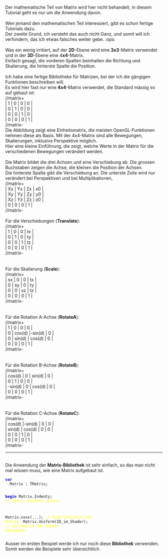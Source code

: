 Der mathematische Teil von Matrix wird hier nicht behandelt, in diesem Tutorial geht es nur um die Anwendung davon.<br>
<br>
Wen jemand den mathematischen Teil interessiert, gibt es schon fertige Tutorials dazu.<br>
Der zweite Grund, ich versteht das auch nicht Ganz, und somit will ich verhindern, das ich etwas falsches weiter gebe. :ops:<br>
<br>
Was ein wenig irritiert, auf der <b>2D</b>-Ebene wird eine <b>3x3</b>-Matrix verwendet und in der <b>3D</b>-Ebene eine 4<b>x4</b>-Matrix.<br>
Einfach gesagt, die vorderen Spalten beinhalten die Richtung und Skalierung, die hinterste Spalte die Position.<br>
<br>
Ich habe eine fertige Bibliotheke für Matrizen, bei der ich die gängigen Funktionen beschreiben will.<br>
Es wird hier fast nur eine <b>4x4</b>-Matrix verwendet, die Standard mässig so auf gebaut ist:<br>
//matrix+<br>
| 1 | 0 | 0 | 0 |<br>
| 0 | 1 | 0 | 0 |<br>
| 0 | 0 | 1 | 0 |<br>
| 0 | 0 | 0 | 1 |<br>
//matrix-<br>
Die Abbildung zeigt eine Einheitsmatrix, die meisten OpenGL-Funktionen nehmen diese als Basis. Mit der 4x4-Matrix sind alle Bewegungen, Skalierungen, inklusive Perspektive möglich.<br>
Hier eine kleine Einführung, die zeigt, welche Werte in der Matrix für die verschiedenen Bewegungen verändert werden.<br>
<br>
Die Matrix bildet die drei Achsen und eine Verschiebung ab. Die grossen Buchstaben zeigen die Achse, die kleinen die Position der Achsen.<br>
Die hinterste Spalte gibt die Verschiebung an. Die unterste Zeile wird nur verändert bei Perspektiven und bei Multiplikationen,<br>
//matrix+<br>
| Xx | Yx | Zx | x0 |<br>
| Xy | Yy | Zy | y0 |<br>
| Xz | Yz | Zz | z0 |<br>
|  0 |  0 |  0 |  1 |<br>
//matrix-<br>
<br>
Für die Verschiebungen (<b>Translate</b>):<br>
//matrix+<br>
|  1 |  0 |  0 | tx |<br>
|  0 |  1 |  0 | ty |<br>
|  0 |  0 |  1 | tz |<br>
|  0 |  0 |  0 |  1 |<br>
//matrix-<br>
<br>
<br>
Für die Skalierung (<b>Scale</b>):<br>
//matrix+<br>
| sx |  0 |  0 | tx |<br>
|  0 | sy |  0 | ty |<br>
|  0 |  0 | sz | tz |<br>
|  0 |  0 |  0 |  1 |<br>
//matrix-<br>
<br>
<br>
Für die Rotation A-Achse (<b>RotateA</b>):<br>
//matrix+<br>
|    1   |    0   |    0   |    0   |<br>
|    0   | cos(d) |-sin(d) |    0   |<br>
|    0   | sin(d) | cos(d) |    0   |<br>
|    0   |    0   |    0   |    1   |<br>
//matrix-<br>
<br>
<br>
Für die Rotation B-Achse (<b>RotateB</b>):<br>
//matrix+<br>
|  cos(d) |    0   | sin(d) |    0   |<br>
|     0   |    1   |    0   |    0   |<br>
| -sin(d) |    0   | cos(d) |    0   |<br>
|     0   |    0   |    0   |    1   |<br>
//matrix-<br>
<br>
<br>
Für die Rotation C-Achse (<b>RotateC</b>):<br>
//matrix+<br>
| cos(d) |-sin(d) |    0   |    0   |<br>
| sin(d) | cos(d) |    0   |    0   |<br>
|    0   |    0   |    1   |    0   |<br>
|    0   |    0   |    0   |    1   |<br>
//matrix-<br>
<hr><br>
Die Anwendung der <b>Matrix-Bibliothek</b> ist sehr einfach, so das man nicht mal wissen muss, wie eine Matrix aufgebaut ist.<br>
<pre><code><b><font color="0000BB">var</font></b>
  Matrix : TMatrix;

<b><font color="0000BB">begin</font></b>
  Matrix.Indenty;                <i><font color="#FFFF00">// Matrix Indenty setzen.</font></i>

  Matrix.xxxx(...);              <i><font color="#FFFF00">// Modifikationen der Matrix.</font></i>
  Matrix.Uniform(ID_im_Shader);  <i><font color="#FFFF00">// Die Matrix dem Shader übergeben.</font></i></pre></code>
Ausser im ersten Beispiel werde ich nur noch diese <b>Bibliothek</b> verwenden. Somit werden die Beispiele sehr übersichtlich.<br>

